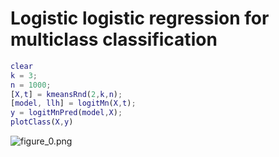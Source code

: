 # Logistic logistic regression for multiclass classification
```matlab
clear
k = 3;
n = 1000;
[X,t] = kmeansRnd(2,k,n);
[model, llh] = logitMn(X,t);
y = logitMnPred(model,X);
plotClass(X,y)
```

![figure_0.png](C:/Users/minoue/github/PRMLT/demoWithResults/ch04/logitMn_demo_images/figure_0.png)

